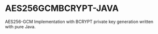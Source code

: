 # AES256GCMBCRYPT-JAVA
AES256-GCM Implementation with BCRYPT private key generation written with pure Java. 
